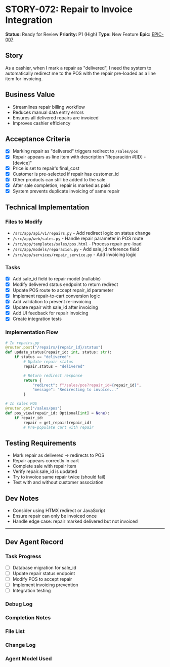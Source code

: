 # STORY-072: Repair to Invoice Integration

**Status:** Ready for Review
**Priority:** P1 (High)
**Type:** New Feature
**Epic:** [EPIC-007](./EPIC-007-system-improvements.md)

## Story
As a cashier, when I mark a repair as "delivered", I need the system to automatically redirect me to the POS with the repair pre-loaded as a line item for invoicing.

## Business Value
- Streamlines repair billing workflow
- Reduces manual data entry errors
- Ensures all delivered repairs are invoiced
- Improves cashier efficiency

## Acceptance Criteria
- [x] Marking repair as "delivered" triggers redirect to `/sales/pos`
- [x] Repair appears as line item with description "Reparación #[ID] - [device]"
- [x] Price is set to repair's final_cost
- [x] Customer is pre-selected if repair has customer_id
- [x] Other products can still be added to the sale
- [x] After sale completion, repair is marked as paid
- [x] System prevents duplicate invoicing of same repair

## Technical Implementation

### Files to Modify
- `/src/app/api/v1/repairs.py` - Add redirect logic on status change
- `/src/app/web/sales.py` - Handle repair parameter in POS route
- `/src/app/templates/sales/pos.html` - Process repair pre-load
- `/src/app/models/reparacion.py` - Add sale_id reference field
- `/src/app/services/repair_service.py` - Add invoicing logic

### Tasks
- [x] Add sale_id field to repair model (nullable)
- [x] Modify delivered status endpoint to return redirect
- [x] Update POS route to accept repair_id parameter
- [x] Implement repair-to-cart conversion logic
- [x] Add validation to prevent re-invoicing
- [x] Update repair with sale_id after invoicing
- [x] Add UI feedback for repair invoicing
- [x] Create integration tests

### Implementation Flow
```python
# In repairs.py
@router.post("/repairs/{repair_id}/status")
def update_status(repair_id: int, status: str):
    if status == "delivered":
        # Update repair status
        repair.status = "delivered"

        # Return redirect response
        return {
            "redirect": f"/sales/pos?repair_id={repair_id}",
            "message": "Redirecting to invoice..."
        }

# In sales POS
@router.get("/sales/pos")
def pos_view(repair_id: Optional[int] = None):
    if repair_id:
        repair = get_repair(repair_id)
        # Pre-populate cart with repair
```

## Testing Requirements
- Mark repair as delivered → redirects to POS
- Repair appears correctly in cart
- Complete sale with repair item
- Verify repair.sale_id is updated
- Try to invoice same repair twice (should fail)
- Test with and without customer association

## Dev Notes
- Consider using HTMX redirect or JavaScript
- Ensure repair can only be invoiced once
- Handle edge case: repair marked delivered but not invoiced

---

## Dev Agent Record

### Task Progress
- [ ] Database migration for sale_id
- [ ] Update repair status endpoint
- [ ] Modify POS to accept repair
- [ ] Implement invoicing prevention
- [ ] Integration testing

### Debug Log

### Completion Notes

### File List

### Change Log

### Agent Model Used
